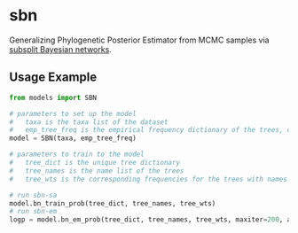 # sbn
Generalizing Phylogenetic Posterior Estimator from MCMC samples via [subsplit Bayesian networks](https://arxiv.org/pdf/1805.07834.pdf).

## Usage Example
```python
from models import SBN

# parameters to set up the model
#   taxa is the taxa list of the dataset
#   emp_tree_freq is the empirical frequency dictionary of the trees, can be left None if kl divergence computation is not required.
model = SBN(taxa, emp_tree_freq)

# parameters to train to the model
#   tree_dict is the unique tree dictionary
#   tree_names is the name list of the trees
#   tree_wts is the corresponding frequencies for the trees with names in tree_names

# run sbn-sa
model.bn_train_prob(tree_dict, tree_names, tree_wts)
# run sbn-em
logp = model.bn_em_prob(tree_dict, tree_names, tree_wts, maxiter=200, abstol=1e-05, monitor=True, MAP=False)

```


